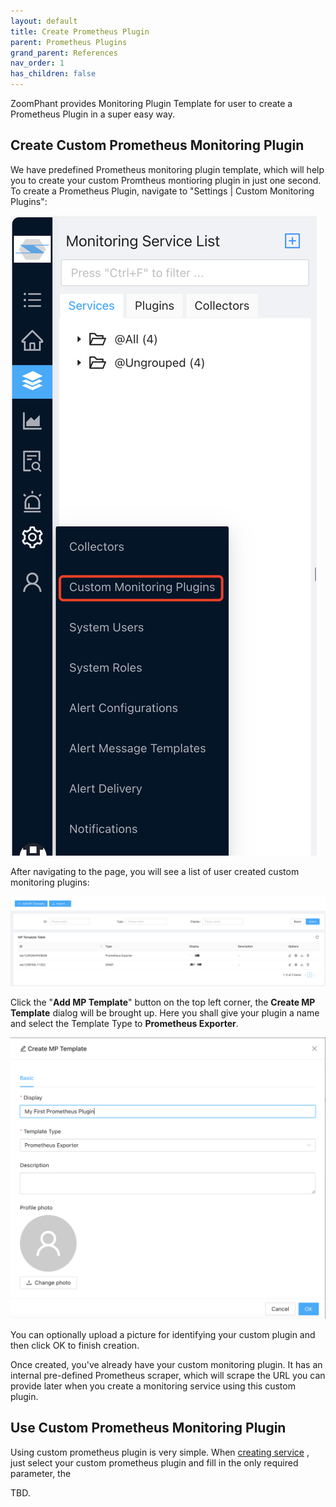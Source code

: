 ```yaml
---
layout: default
title: Create Prometheus Plugin
parent: Prometheus Plugins
grand_parent: References
nav_order: 1
has_children: false
---
```


ZoomPhant provides Monitoring Plugin Template for user to create a Prometheus Plugin in a super easy way.

## Create Custom Prometheus Monitoring Plugin

We have predefined Prometheus monitoring plugin template, which will help you to create your custom Promtheus montioring plugin in just one second. To create a Prometheus Plugin, navigate to "Settings | Custom Monitoring Plugins":

![image-20240401192527511](./image-20240401192527511.png)

After navigating to the page, you will see a list of user created custom monitoring plugins:

![image-20240401192628993](./image-20240401192628993.png)



Click the "**Add MP Template**" button on the top left corner, the **Create MP Template** dialog will be brought up. Here you shall give your plugin a name and select the Template Type to **Prometheus Exporter**.

![image-20240401192811359](./image-20240401192811359.png)



You can optionally upload a picture for identifying your custom plugin and then click OK to finish creation.

Once created, you've already have your custom monitoring plugin. It has an internal pre-defined Prometheus scraper, which will scrape the URL you can provide later when you create a monitoring service using this custom plugin.

## Use Custom Prometheus Monitoring Plugin

Using custom prometheus plugin is very simple. When  [creating service](../service/index.md) , just select your custom prometheus plugin and fill in the only required parameter, the 

TBD.
